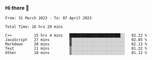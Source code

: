 ### Hi there 👋

<!--
**wangsy503/wangsy503** is a ✨ _special_ ✨ repository because its `README.md` (this file) appears on your GitHub profile.

Here are some ideas to get you started:

- 🔭 I’m currently working on ...
- 🌱 I’m currently learning ...
- 👯 I’m looking to collaborate on ...
- 🤔 I’m looking for help with ...
- 💬 Ask me about ...
- 📫 How to reach me: ...
- 😄 Pronouns: ...
- ⚡ Fun fact: ...
-->
<!--START_SECTION:waka-->

```text
From: 31 March 2023 - To: 07 April 2023

Total Time: 16 hrs 20 mins

C++          15 hrs 4 mins   ███████████████████████░░   92.22 %
JavaScript   27 mins         ▓░░░░░░░░░░░░░░░░░░░░░░░░   02.85 %
Markdown     20 mins         ▓░░░░░░░░░░░░░░░░░░░░░░░░   02.13 %
Text         11 mins         ▒░░░░░░░░░░░░░░░░░░░░░░░░   01.22 %
Other        10 mins         ▒░░░░░░░░░░░░░░░░░░░░░░░░   01.12 %
```

<!--END_SECTION:waka-->
